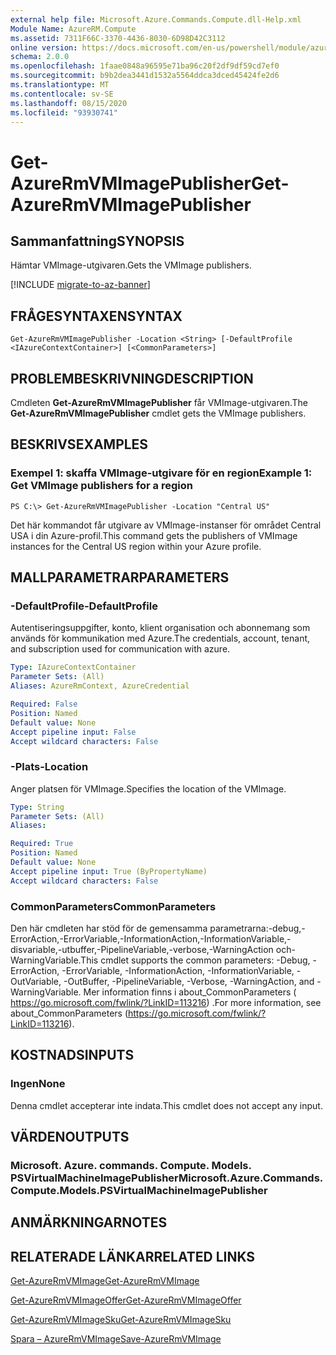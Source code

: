 ```yaml
---
external help file: Microsoft.Azure.Commands.Compute.dll-Help.xml
Module Name: AzureRM.Compute
ms.assetid: 7311F66C-3370-4436-8030-6D98D42C3112
online version: https://docs.microsoft.com/en-us/powershell/module/azurerm.compute/get-azurermvmimagepublisher
schema: 2.0.0
ms.openlocfilehash: 1faae0848a96595e71ba96c20f2df9df59cd7ef0
ms.sourcegitcommit: b9b2dea3441d1532a5564ddca3dced45424fe2d6
ms.translationtype: MT
ms.contentlocale: sv-SE
ms.lasthandoff: 08/15/2020
ms.locfileid: "93930741"
---
```

# <span data-ttu-id="fc283-101">Get-AzureRmVMImagePublisher</span><span class="sxs-lookup"><span data-stu-id="fc283-101">Get-AzureRmVMImagePublisher</span></span>

## <span data-ttu-id="fc283-102">Sammanfattning</span><span class="sxs-lookup"><span data-stu-id="fc283-102">SYNOPSIS</span></span>
<span data-ttu-id="fc283-103">Hämtar VMImage-utgivaren.</span><span class="sxs-lookup"><span data-stu-id="fc283-103">Gets the VMImage publishers.</span></span>

[!INCLUDE [migrate-to-az-banner](../../includes/migrate-to-az-banner.md)]

## <span data-ttu-id="fc283-104">FRÅGESYNTAXEN</span><span class="sxs-lookup"><span data-stu-id="fc283-104">SYNTAX</span></span>

```
Get-AzureRmVMImagePublisher -Location <String> [-DefaultProfile <IAzureContextContainer>] [<CommonParameters>]
```

## <span data-ttu-id="fc283-105">PROBLEMBESKRIVNING</span><span class="sxs-lookup"><span data-stu-id="fc283-105">DESCRIPTION</span></span>
<span data-ttu-id="fc283-106">Cmdleten **Get-AzureRmVMImagePublisher** får VMImage-utgivaren.</span><span class="sxs-lookup"><span data-stu-id="fc283-106">The **Get-AzureRmVMImagePublisher** cmdlet gets the VMImage publishers.</span></span>

## <span data-ttu-id="fc283-107">BESKRIVS</span><span class="sxs-lookup"><span data-stu-id="fc283-107">EXAMPLES</span></span>

### <span data-ttu-id="fc283-108">Exempel 1: skaffa VMImage-utgivare för en region</span><span class="sxs-lookup"><span data-stu-id="fc283-108">Example 1: Get VMImage publishers for a region</span></span>
```
PS C:\> Get-AzureRmVMImagePublisher -Location "Central US"
```

<span data-ttu-id="fc283-109">Det här kommandot får utgivare av VMImage-instanser för området Central USA i din Azure-profil.</span><span class="sxs-lookup"><span data-stu-id="fc283-109">This command gets the publishers of VMImage instances for the Central US region within your Azure profile.</span></span>

## <span data-ttu-id="fc283-110">MALLPARAMETRAR</span><span class="sxs-lookup"><span data-stu-id="fc283-110">PARAMETERS</span></span>

### <span data-ttu-id="fc283-111">-DefaultProfile</span><span class="sxs-lookup"><span data-stu-id="fc283-111">-DefaultProfile</span></span>
<span data-ttu-id="fc283-112">Autentiseringsuppgifter, konto, klient organisation och abonnemang som används för kommunikation med Azure.</span><span class="sxs-lookup"><span data-stu-id="fc283-112">The credentials, account, tenant, and subscription used for communication with azure.</span></span>

```yaml
Type: IAzureContextContainer
Parameter Sets: (All)
Aliases: AzureRmContext, AzureCredential

Required: False
Position: Named
Default value: None
Accept pipeline input: False
Accept wildcard characters: False
```

### <span data-ttu-id="fc283-113">-Plats</span><span class="sxs-lookup"><span data-stu-id="fc283-113">-Location</span></span>
<span data-ttu-id="fc283-114">Anger platsen för VMImage.</span><span class="sxs-lookup"><span data-stu-id="fc283-114">Specifies the location of the VMImage.</span></span>

```yaml
Type: String
Parameter Sets: (All)
Aliases: 

Required: True
Position: Named
Default value: None
Accept pipeline input: True (ByPropertyName)
Accept wildcard characters: False
```

### <span data-ttu-id="fc283-115">CommonParameters</span><span class="sxs-lookup"><span data-stu-id="fc283-115">CommonParameters</span></span>
<span data-ttu-id="fc283-116">Den här cmdleten har stöd för de gemensamma parametrarna:-debug,-ErrorAction,-ErrorVariable,-InformationAction,-InformationVariable,-disvariable,-utbuffer,-PipelineVariable,-verbose,-WarningAction och-WarningVariable.</span><span class="sxs-lookup"><span data-stu-id="fc283-116">This cmdlet supports the common parameters: -Debug, -ErrorAction, -ErrorVariable, -InformationAction, -InformationVariable, -OutVariable, -OutBuffer, -PipelineVariable, -Verbose, -WarningAction, and -WarningVariable.</span></span> <span data-ttu-id="fc283-117">Mer information finns i about_CommonParameters ( https://go.microsoft.com/fwlink/?LinkID=113216) .</span><span class="sxs-lookup"><span data-stu-id="fc283-117">For more information, see about_CommonParameters (https://go.microsoft.com/fwlink/?LinkID=113216).</span></span>

## <span data-ttu-id="fc283-118">KOSTNADS</span><span class="sxs-lookup"><span data-stu-id="fc283-118">INPUTS</span></span>

### <span data-ttu-id="fc283-119">Ingen</span><span class="sxs-lookup"><span data-stu-id="fc283-119">None</span></span>
<span data-ttu-id="fc283-120">Denna cmdlet accepterar inte indata.</span><span class="sxs-lookup"><span data-stu-id="fc283-120">This cmdlet does not accept any input.</span></span>

## <span data-ttu-id="fc283-121">VÄRDEN</span><span class="sxs-lookup"><span data-stu-id="fc283-121">OUTPUTS</span></span>

### <span data-ttu-id="fc283-122">Microsoft. Azure. commands. Compute. Models. PSVirtualMachineImagePublisher</span><span class="sxs-lookup"><span data-stu-id="fc283-122">Microsoft.Azure.Commands.Compute.Models.PSVirtualMachineImagePublisher</span></span>

## <span data-ttu-id="fc283-123">ANMÄRKNINGAR</span><span class="sxs-lookup"><span data-stu-id="fc283-123">NOTES</span></span>

## <span data-ttu-id="fc283-124">RELATERADE LÄNKAR</span><span class="sxs-lookup"><span data-stu-id="fc283-124">RELATED LINKS</span></span>

[<span data-ttu-id="fc283-125">Get-AzureRmVMImage</span><span class="sxs-lookup"><span data-stu-id="fc283-125">Get-AzureRmVMImage</span></span>](./Get-AzureRmVMImage.md)

[<span data-ttu-id="fc283-126">Get-AzureRmVMImageOffer</span><span class="sxs-lookup"><span data-stu-id="fc283-126">Get-AzureRmVMImageOffer</span></span>](./Get-AzureRmVMImageOffer.md)

[<span data-ttu-id="fc283-127">Get-AzureRmVMImageSku</span><span class="sxs-lookup"><span data-stu-id="fc283-127">Get-AzureRmVMImageSku</span></span>](./Get-AzureRmVMImageSku.md)

[<span data-ttu-id="fc283-128">Spara – AzureRmVMImage</span><span class="sxs-lookup"><span data-stu-id="fc283-128">Save-AzureRmVMImage</span></span>](./Save-AzureRmVMImage.md)


